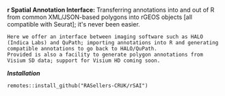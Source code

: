 **r Spatial Annotation Interface:**
    Transferring annotations into and out of R from common XML/JSON-based polygons into rGEOS objects [all compatible with Seurat]; it's never been easier.
    
    Here we offer an interface between imaging software such as HALO (Indica Labs) and QuPath; importing annotations into R and generating compatible annotations to go back to HALO/QuPath.
    Provided is also a facility to generate polygon annotations from Visium SD data; support for Visium HD coming soon.

***Installation***
```
remotes::install_github("RASellers-CRUK/rSAI")
```
